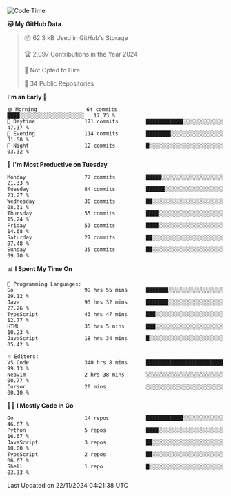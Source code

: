 <!--START_SECTION:thansetan-waka-->
![Code Time](http://img.shields.io/badge/Code%20Time-345%20hrs%2025%20mins-blue)

**🐱 My GitHub Data** 

> 📦 62.3 kB Used in GitHub's Storage 
 > 
> 🏆 2,097 Contributions in the Year 2024
 > 
> 🚫 Not Opted to Hire
 > 
> 📜 34 Public Repositories 
 > 

**I'm an Early 🐤** 

```text
🌞 Morning                64 commits          ████░░░░░░░░░░░░░░░░░░░░░   17.73 % 
🌆 Daytime                171 commits         ████████████░░░░░░░░░░░░░   47.37 % 
🌃 Evening                114 commits         ████████░░░░░░░░░░░░░░░░░   31.58 % 
🌙 Night                  12 commits          █░░░░░░░░░░░░░░░░░░░░░░░░   03.32 % 
```

📅 **I'm Most Productive on Tuesday** 

```text
Monday                   77 commits          █████░░░░░░░░░░░░░░░░░░░░   21.33 % 
Tuesday                  84 commits          ██████░░░░░░░░░░░░░░░░░░░   23.27 % 
Wednesday                30 commits          ██░░░░░░░░░░░░░░░░░░░░░░░   08.31 % 
Thursday                 55 commits          ████░░░░░░░░░░░░░░░░░░░░░   15.24 % 
Friday                   53 commits          ████░░░░░░░░░░░░░░░░░░░░░   14.68 % 
Saturday                 27 commits          ██░░░░░░░░░░░░░░░░░░░░░░░   07.48 % 
Sunday                   35 commits          ██░░░░░░░░░░░░░░░░░░░░░░░   09.70 % 
```

📊 **I Spent My Time On** 

```text
💬 Programming Languages: 
Go                       99 hrs 55 mins      ███████░░░░░░░░░░░░░░░░░░   29.12 % 
Java                     93 hrs 32 mins      ███████░░░░░░░░░░░░░░░░░░   27.26 % 
TypeScript               43 hrs 47 mins      ███░░░░░░░░░░░░░░░░░░░░░░   12.77 % 
HTML                     35 hrs 5 mins       ███░░░░░░░░░░░░░░░░░░░░░░   10.23 % 
JavaScript               18 hrs 34 mins      █░░░░░░░░░░░░░░░░░░░░░░░░   05.42 % 

🔥 Editors: 
VS Code                  340 hrs 8 mins      █████████████████████████   99.13 % 
Neovim                   2 hrs 38 mins       ░░░░░░░░░░░░░░░░░░░░░░░░░   00.77 % 
Cursor                   20 mins             ░░░░░░░░░░░░░░░░░░░░░░░░░   00.10 % 
```

**🧑‍💻 I Mostly Code in Go** 

```text
Go                       14 repos            ████████████░░░░░░░░░░░░░   46.67 % 
Python                   5 repos             ████░░░░░░░░░░░░░░░░░░░░░   16.67 % 
JavaScript               3 repos             ██░░░░░░░░░░░░░░░░░░░░░░░   10.00 % 
TypeScript               2 repos             ██░░░░░░░░░░░░░░░░░░░░░░░   06.67 % 
Shell                    1 repo              █░░░░░░░░░░░░░░░░░░░░░░░░   03.33 % 
```

Last Updated on 22/11/2024 04:21:38 UTC
<!--END_SECTION:thansetan-waka-->
